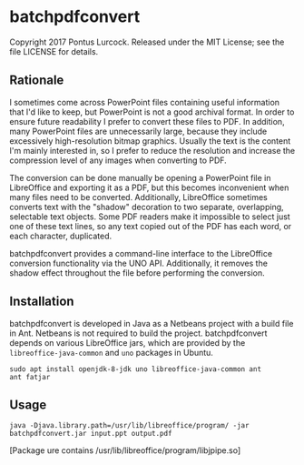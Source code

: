 batchpdfconvert
===============

Copyright 2017 Pontus Lurcock. Released under the MIT License;
see the file LICENSE for details.

Rationale
---------

I sometimes come across PowerPoint files containing useful information
that I'd like to keep, but PowerPoint is not a good archival format. In
order to ensure future readability I prefer to convert these files to
PDF. In addition, many PowerPoint files are unnecessarily large, because
they include excessively high-resolution bitmap graphics. Usually the
text is the content I'm mainly interested in, so I prefer to reduce the
resolution and increase the compression level of any images when
converting to PDF.

The conversion can be done manually be opening a PowerPoint file in
LibreOffice and exporting it as a PDF, but this becomes inconvenient when
many files need to be converted. Additionally, LibreOffice sometimes
converts text with the "shadow" decoration to two separate, overlapping,
selectable text objects. Some PDF readers make it impossible to select
just one of these text lines, so any text copied out of the PDF has each
word, or each character, duplicated.

batchpdfconvert provides a command-line interface to the LibreOffice
conversion functionality via the UNO API. Additionally, it removes the
shadow effect throughout the file before performing the conversion.

Installation
------------

batchpdfconvert is developed in Java as a Netbeans project with a build
file in Ant. Netbeans is not required to build the project.
batchpdfconvert depends on various LibreOffice jars, which are provided
by the `libreoffice-java-common` and `uno` packages in Ubuntu.

    sudo apt install openjdk-8-jdk uno libreoffice-java-common ant
    ant fatjar

Usage
-----

    java -Djava.library.path=/usr/lib/libreoffice/program/ -jar batchpdfconvert.jar input.ppt output.pdf

[Package ure contains /usr/lib/libreoffice/program/libjpipe.so]

